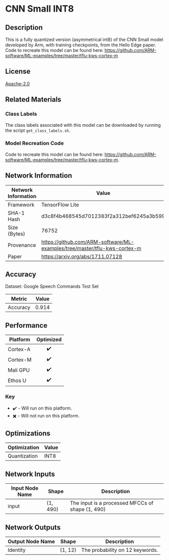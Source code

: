 # CNN Small INT8

## Description
This is a fully quantized version (asymmetrical int8) of the CNN Small model developed by Arm, with training checkpoints, from the Hello Edge paper. Code to recreate this model can be found here: https://github.com/ARM-software/ML-examples/tree/master/tflu-kws-cortex-m

## License
[Apache-2.0](https://spdx.org/licenses/Apache-2.0.html)

## Related Materials
### Class Labels
The class labels associated with this model can be downloaded by running the script `get_class_labels.sh`.

### Model Recreation Code
Code to recreate this model can be found here: https://github.com/ARM-software/ML-examples/tree/master/tflu-kws-cortex-m.

## Network Information
| Network Information |  Value         |
|---------------------|------------------|
|  Framework          | TensorFlow Lite |
|  SHA-1 Hash         | d3c8f4b468545d7012383f2a312bef6245a3b599 |
|  Size (Bytes)       | 76752 |
|  Provenance         | https://github.com/ARM-software/ML-examples/tree/master/tflu-kws-cortex-m |
|  Paper              | https://arxiv.org/abs/1711.07128 |

## Accuracy
Dataset: Google Speech Commands Test Set

| Metric | Value |
|--------|-------|
| Accuracy | 0.914 |

## Performance
| Platform | Optimized |
|----------|:---------:|
| Cortex-A |:heavy_check_mark:         |
| Cortex-M |:heavy_check_mark:         |
| Mali GPU |:heavy_check_mark:         |
| Ethos U  |:heavy_check_mark:         |

### Key
* :heavy_check_mark: - Will run on this platform.
* :heavy_multiplication_x: - Will not run on this platform.

## Optimizations
| Optimization |  Value  |
|-----------------|---------|
| Quantization | INT8 |

## Network Inputs
| Input Node Name |  Shape  | Description |
|-----------------|---------|-------------|
| input | (1, 490) | The input is a processed MFCCs of shape (1, 490) |

## Network Outputs
| Output Node Name |  Shape  | Description |
|------------------|---------|-------------|
| Identity | (1, 12) | The probability on 12 keywords. |
